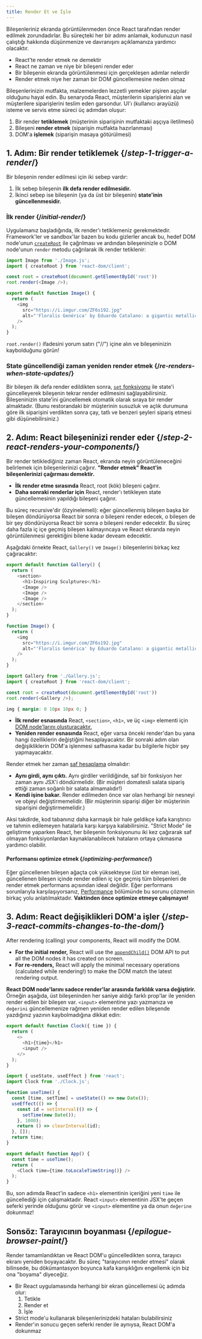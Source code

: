 ```yaml
---
title: Render Et ve İşle
---
```


<Intro>

Bileşenleriniz ekranda görüntülenmeden önce React tarafından render edilmek zorundadırlar. Bu süreçteki her bir adımı anlamak, kodunuzun nasıl çalıştığı hakkında düşünmenize ve davranışını açıklamanıza yardımcı olacaktır.

</Intro>

<YouWillLearn>

* React'te render etmek ne demektir
* React ne zaman ve niye bir bileşeni render eder
* Bir bileşenin ekranda görüntülenmesi için gerçekleşen adımlar nelerdir
* Render etmek niye her zaman bir DOM güncellemesine neden olmaz

</YouWillLearn>

Bileşenlerinizin mutfakta, malzemelerden lezzetli yemekler pişiren aşçılar olduğunu hayal edin. Bu senaryoda React, müşterilerin siparişlerini alan ve müşterilere siparişlerini teslim eden garsondur. UI'ı (kullanıcı arayüzü) isteme ve servis etme süreci üç adımdan oluşur:

1. Bir render **tetiklemek** (müşterinin siparişinin mutfaktaki aşçıya iletilmesi)
2. Bileşeni **render etmek**  (siparişin mutfakta hazırlanması)
3. DOM'a **işlemek** (siparişin masaya götürülmesi)

<IllustrationBlock sequential>
  <Illustration caption="Tetikle" alt="React as a server in a restaurant, fetching orders from the users and delivering them to the Component Kitchen." src="/images/docs/illustrations/i_render-and-commit1.png" />
  <Illustration caption="Render Et" alt="The Card Chef gives React a fresh Card component." src="/images/docs/illustrations/i_render-and-commit2.png" />
  <Illustration caption="İşle" alt="React delivers the Card to the user at their table." src="/images/docs/illustrations/i_render-and-commit3.png" />
</IllustrationBlock>

## 1. Adım: Bir render tetiklemek {/*step-1-trigger-a-render*/}

Bir bileşenin render edilmesi için iki sebep vardır:

1. İlk sebep bileşenin **ilk defa render edilmesidir.**
2. İkinci sebep ise bileşenin (ya da üst bir bileşenin) **state'inin güncellenmesidir.**

### İlk render {/*initial-render*/}

Uygulamanız başladığında, ilk render'ı tetiklemeniz gerekmektedir. Framework'ler ve sandbox'lar bazen bu kodu gizlerler ancak bu, hedef DOM node'unun [`createRoot`](/reference/react-dom/client/createRoot) ile çağrılması ve ardından bileşeninizle o DOM node'unun `render` metodu çağrılarak ilk render tetiklenir:

<Sandpack>

```js src/index.js active
import Image from './Image.js';
import { createRoot } from 'react-dom/client';

const root = createRoot(document.getElementById('root'))
root.render(<Image />);
```

```js src/Image.js
export default function Image() {
  return (
    <img
      src="https://i.imgur.com/ZF6s192.jpg"
      alt="'Floralis Genérica' by Eduardo Catalano: a gigantic metallic flower sculpture with reflective petals"
    />
  );
}
```

</Sandpack>

`root.render()` ifadesini yorum satırı ("//") içine alın ve bileşeninizin kaybolduğunu görün!

### State güncellendiği zaman yeniden render etmek {/*re-renders-when-state-updates*/}

Bir bileşen ilk defa render edildikten sonra, [`set` fonksiyonu](/reference/react/useState#setstate) ile state'i güncelleyerek bileşenin tekrar render edilmesini sağlayabilirsiniz. Bileşeninizin state'ini güncellemek otomatik olarak sıraya bir render almaktadır. (Bunu restorandaki bir müşterinin susuzluk ve açlık durumuna göre ilk siparişini verdikten sonra çay, tatlı ve benzeri şeyleri sipariş etmesi gibi düşünebilirsiniz.)

<IllustrationBlock sequential>
  <Illustration caption="State update..." alt="React as a server in a restaurant, serving a Card UI to the user, represented as a patron with a cursor for their head. The patron expresses they want a pink card, not a black one!" src="/images/docs/illustrations/i_rerender1.png" />
  <Illustration caption="...triggers..." alt="React returns to the Component Kitchen and tells the Card Chef they need a pink Card." src="/images/docs/illustrations/i_rerender2.png" />
  <Illustration caption="...render!" alt="The Card Chef gives React the pink Card." src="/images/docs/illustrations/i_rerender3.png" />
</IllustrationBlock>

## 2. Adım: React bileşeninizi render eder {/*step-2-react-renders-your-components*/}

Bir render tetiklediğiniz zaman React, ekranda neyin görüntüleneceğini belirlemek için bileşenlerinizi çağırır. **"Render etmek" React'in bileşenlerinizi çağırması demektir.**

* **İlk render etme sırasında** React, root (kök) bileşeni çağırır.
* **Daha sonraki renderlar için** React, render'ı tetikleyen state güncellemesinin yapıldığı bileşeni çağırır.

Bu süreç recursive'dir (özyinelemeli): eğer güncellenmiş bileşen başka bir bileşen döndürüyorsa React bir sonra _o_ bileşeni render edecek, o bileşen de bir şey döndürüyorsa React bir sonra _o_ bileşeni render edecektir. Bu süreç daha fazla iç içe geçmiş bileşen kalmayıncaya ve React ekranda neyin görüntülenmesi gerektiğini bilene kadar deveam edecektir.

Aşağıdaki örnekte React, `Gallery()` ve  `Image()` bileşenlerini birkaç kez çağıracaktır:

<Sandpack>

```js src/Gallery.js active
export default function Gallery() {
  return (
    <section>
      <h1>Inspiring Sculptures</h1>
      <Image />
      <Image />
      <Image />
    </section>
  );
}

function Image() {
  return (
    <img
      src="https://i.imgur.com/ZF6s192.jpg"
      alt="'Floralis Genérica' by Eduardo Catalano: a gigantic metallic flower sculpture with reflective petals"
    />
  );
}
```

```js src/index.js
import Gallery from './Gallery.js';
import { createRoot } from 'react-dom/client';

const root = createRoot(document.getElementById('root'))
root.render(<Gallery />);
```

```css
img { margin: 0 10px 10px 0; }
```

</Sandpack>

* **İlk render esnasında** React, `<section>`, `<h1>`, ve üç `<img>` elementi için [DOM node'larını oluşturacaktır.](https://developer.mozilla.org/docs/Web/API/Document/createElement)
* **Yeniden render esnasında** React, eğer varsa önceki render'dan bu yana hangi özelliklerin değiştiğini hesaplayacaktır. Bir sonraki adım olan değişikliklerin DOM'a işlenmesi safhasına kadar bu bilgilerle hiçbir şey yapmayacaktır.

<Pitfall>

Render etmek her zaman [saf hesaplama](/learn/keeping-components-pure) olmalıdır:

* **Aynı girdi, aynı çıktı.** Aynı girdiler verildiğinde, saf bir fonksiyon her zaman aynı JSX'i döndürmelidir. (Bir müşteri domatesli salata sipariş ettiği zaman soğanlı bir salata almamalıdır!)
* **Kendi işine bakar.** Render edilmeden önce var olan herhangi bir nesneyi ve objeyi değiştirmemelidir. (Bir müşterinin siparişi diğer bir müşterinin siparişini değiştirmemelidir.)

Aksi takdirde, kod tabanınız daha karmaşık bir hale geldikçe kafa karıştırıcı ve tahmin edilemeyen hatalarla karşı karşıya kalabilirsiniz. "Strict Mode" ile geliştirme yaparken React, her bileşenin fonksiyonunu iki kez çağırarak saf olmayan fonksiyonlardan kaynaklanabilecek hataların ortaya çıkmasına yardımcı olabilir.

</Pitfall>

<DeepDive>

#### Performansı optimize etmek {/*optimizing-performance*/}

Eğer güncellenen bileşen ağaçta çok yüksekteyse (üst bir eleman ise), güncellenen bileşen içinde render edilen iç içe geçmiş tüm bileşenleri de render etmek performans açısından ideal değildir. Eğer performans sorunlarıyla karşılaşıyorsanız, [Performance](https://reactjs.org/docs/optimizing-performance.html) bölümünde bu sorunu çözmenin birkaç yolu anlatılmaktadır. **Vaktinden önce optimize etmeye çalışmayın!**

</DeepDive>

## 3. Adım: React değişiklikleri DOM'a işler {/*step-3-react-commits-changes-to-the-dom*/}

After rendering (calling) your components, React will modify the DOM.

* **For the initial render,** React will use the [`appendChild()`](https://developer.mozilla.org/docs/Web/API/Node/appendChild) DOM API to put all the DOM nodes it has created on screen.
* **For re-renders,** React will apply the minimal necessary operations (calculated while rendering!) to make the DOM match the latest rendering output.

**React DOM node'larını sadece render'lar arasında farklılık varsa değiştirir.** Örneğin aşağıda, üst bileşeninden her saniye aldığı farklı prop'lar ile yeniden render edilen bir bileşen var. `<input>` elementine yazı yazmanıza ve `değerini` güncellemenize rağmen yeniden render edilen bileşende yazdığınız yazının kaybolmadığına dikkat edin:

<Sandpack>

```js src/Clock.js active
export default function Clock({ time }) {
  return (
    <>
      <h1>{time}</h1>
      <input />
    </>
  );
}
```

```js src/App.js hidden
import { useState, useEffect } from 'react';
import Clock from './Clock.js';

function useTime() {
  const [time, setTime] = useState(() => new Date());
  useEffect(() => {
    const id = setInterval(() => {
      setTime(new Date());
    }, 1000);
    return () => clearInterval(id);
  }, []);
  return time;
}

export default function App() {
  const time = useTime();
  return (
    <Clock time={time.toLocaleTimeString()} />
  );
}
```

</Sandpack>

Bu, son adımda React'in sadece `<h1>` elementinin içeriğini yeni `time` ile güncellediği için çalışmaktadır. React `<input>` elementinin JSX'te geçen seferki yerinde olduğunu görür ve `<input>` elementine ya da onun `değerine` dokunmaz!

## Sonsöz: Tarayıcının boyanması {/*epilogue-browser-paint*/}

Render tamamlandıktan ve React DOM'u güncelledikten sonra, tarayıcı ekranı yeniden boyayacaktır. Bu süreç "tarayıcının render etmesi" olarak bilinsede, bu dökümantasyon boyunca kafa karışıklığını engellemk için biz ona "boyama" diyeceğiz. 

<Illustration alt="A browser painting 'still life with card element'." src="/images/docs/illustrations/i_browser-paint.png" />

<Recap>

* Bir React uygulamasında herhangi bir ekran güncellemesi üç adımda olur: 
  1. Tetikle
  2. Render et
  3. İşle
* Strict mode'u kullanarak bileşenlerinizdeki hataları bulabilirsiniz
* Render'ın sonucu geçen seferki render ile aynıysa, React DOM'a dokunmaz

</Recap>

